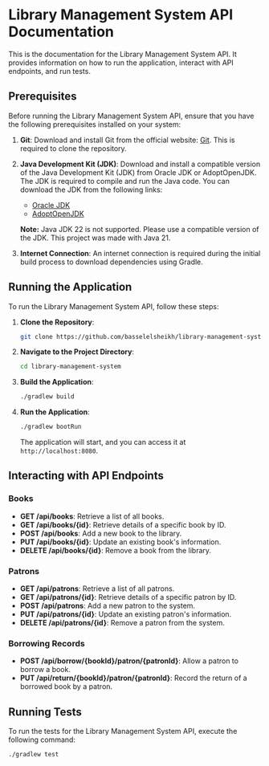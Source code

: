 # Library Management System API Documentation

This is the documentation for the Library Management System API. It provides information on how to run the application, interact with API endpoints, and run tests.

## Prerequisites

Before running the Library Management System API, ensure that you have the following prerequisites installed on your system:

1. **Git**: Download and install Git from the official website: [Git](https://git-scm.com/downloads). This is required to clone the repository.

2. **Java Development Kit (JDK)**: Download and install a compatible version of the Java Development Kit (JDK) from Oracle JDK or AdoptOpenJDK. The JDK is required to compile and run the Java code. You can download the JDK from the following links:
   - [Oracle JDK](https://www.oracle.com/java/technologies/javase-downloads.html)
   - [AdoptOpenJDK](https://adoptopenjdk.net/)

   **Note:** Java JDK 22 is not supported. Please use a compatible version of the JDK. This project was made with Java 21.

3. **Internet Connection**: An internet connection is required during the initial build process to download dependencies using Gradle.

## Running the Application

To run the Library Management System API, follow these steps:

1. **Clone the Repository**: 
   ```bash
   git clone https://github.com/basselelsheikh/library-management-system.git
   ```

2. **Navigate to the Project Directory**:
   ```bash
   cd library-management-system
   ```

3. **Build the Application**:
   ```bash
   ./gradlew build
   ```

4. **Run the Application**:
   ```bash
   ./gradlew bootRun
   ```

   The application will start, and you can access it at `http://localhost:8080`.

## Interacting with API Endpoints

### Books

- **GET /api/books**: Retrieve a list of all books.
- **GET /api/books/{id}**: Retrieve details of a specific book by ID.
- **POST /api/books**: Add a new book to the library.
- **PUT /api/books/{id}**: Update an existing book's information.
- **DELETE /api/books/{id}**: Remove a book from the library.

### Patrons

- **GET /api/patrons**: Retrieve a list of all patrons.
- **GET /api/patrons/{id}**: Retrieve details of a specific patron by ID.
- **POST /api/patrons**: Add a new patron to the system.
- **PUT /api/patrons/{id}**: Update an existing patron's information.
- **DELETE /api/patrons/{id}**: Remove a patron from the system.

### Borrowing Records

- **POST /api/borrow/{bookId}/patron/{patronId}**: Allow a patron to borrow a book.
- **PUT /api/return/{bookId}/patron/{patronId}**: Record the return of a borrowed book by a patron.

## Running Tests

To run the tests for the Library Management System API, execute the following command:

```bash
./gradlew test
```
